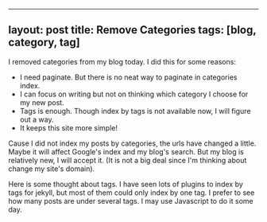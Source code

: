 
---
layout: post
title: Remove Categories
tags: [blog, category, tag]
---

I removed categories from my blog today. I did this for some reasons:

* I need paginate. But there is no neat way to paginate in categories index.
* I can focus on writing but not on thinking which category I choose for my new post.
* Tags is enough. Though index by tags is not available now, I will figure out a way.
* It keeps this site more simple!

Cause I did not index my posts by categories, the urls have changed a little. Maybe it will affect Google's index and my blog's search. But my blog is relatively new, I will accept it. (It is not a big deal since I'm thinking about change my site's domain).

Here is some thought about tags. I have seen lots of plugins to index by tags for jekyll, but most of them could only index by one tag. I prefer to see how many posts are under several tags. I may use Javascript to do it some day.
